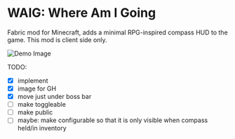 # WAIG: Where Am I Going
Fabric mod for Minecraft, adds a minimal RPG-inspired compass HUD to the game.
This mod is client side only.

![Demo Image](demo.gif)

TODO:
- [x] implement
- [x] image for GH
- [x] move just under boss bar
- [ ] make toggleable
- [ ] make public
- [ ] maybe: make configurable so that it is only visible when compass held/in inventory
